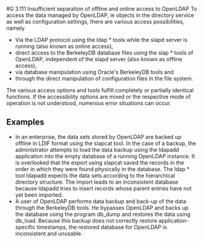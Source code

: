 #G 3.111 Insufficient separation of offline and online access to OpenLDAP
To access the data managed by OpenLDAP, ie objects in the directory service as well as configuration settings, there are various access possibilities, namely

* Via the LDAP protocol using the ldap * tools while the slapd server is running (also known as online access),
* direct access to the BerkeleyDB database files using the slap * tools of OpenLDAP, independent of the slapd server (also known as offline access),
* via database manipulation using Oracle's BerkeleyDB tools and
* through the direct manipulation of configuration files in the file system.


The various access options and tools fulfill completely or partially identical functions. If the accessibility options are mixed or the respective mode of operation is not understood, numerous error situations can occur.



## Examples 
* In an enterprise, the data sets stored by OpenLDAP are backed up offline in LDIF format using the slapcat tool. In the case of a backup, the administrator attempts to load the data backup using the ldapadd application into the empty database of a running OpenLDAP instance. It is overlooked that the export using slapcat saved the records in the order in which they were found physically in the database. The ldap * tool ldapadd expects the data sets according to the hierarchical directory structure. The import leads to an inconsistent database because ldapadd tries to insert records whose parent entries have not yet been imported.
* A user of OpenLDAP performs data backup and back-up of the data through the BerkeleyDB tools. He bypasses OpenLDAP and backs up the database using the program db_dump and restores the data using db_load. Because this backup does not correctly restore application-specific timestamps, the restored database for OpenLDAP is inconsistent and unusable.




